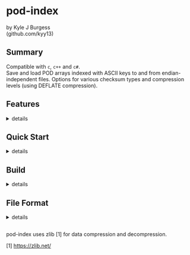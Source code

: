 # pod-index
by Kyle J Burgess<br>
(github.com/kyy13)

## Summary

Compatible with `c`, `c++` and `c#`.<br>Save and load POD arrays indexed with ASCII keys to and from endian-independent files. Options for various checksum types and compression levels (using DEFLATE compression).

## Features

<details>
<summary>
details
</summary>

#### Data Types
* Store any number of arrays of POD types indexed by keys of 8-bit ASCII encoded strings
    * 8-bit ASCII characters, or UTF8 characters
    * 8-bit, 16-bit, 32-bit, or 64-bit unsigned integers
    * 8-bit, 16-bit, 32-bit, or 64-bit twos-complement signed integers
    * 32-bit, or 64-bit IEEE floating point numbers
* Individual array size is limited to 2^32 bytes
* Note that any byte data can be stored in any 8-bit type, because there are no endian requirements. The differentiation between 8-bit types is merely for type hinting.

#### Data Validation
* Data types and sizes are validated on the host by providing the intended size and type of data when both storing and retrieving data.
* Corrupt files are reported on load.
* See **Checksum** for further data validation options.

#### Endian Independence
* Files keep track of the endianness they were saved in--allowing for optimal performance when writing and reading from a host with the same endianness.
* When a file is loaded into memory, the POD values are converted into the correct endianness for the host.
* Reading a file saved for an endianness that differs from the host will incur a small performance overhead.

#### Checksum
* Choose between no checksum, `adler32` checksum, or `crc32` checksum and a starting 32-bit checksum value when saving and/or loading a file.
* pod-index will automatically read and validate checksums on load.

#### Compression Level
* Choose betweening varying levels of compression based on `zlib`'s DEFLATE compression levels.

</details>

## Quick Start

<details>
<summary>
details
</summary>

#### Steps
1. Download the latest release from the *releases* page.
2. Drop the DLL into the root directory of your build folder.
3. If using `c#`, see the *wrappers* folder for the dll import wrapper.

</details>

## Build

<details>
<summary>
details
</summary>

#### Notes
* There are precompiled binaries available on the *releases* page.
* See the build scripts in the *scripts* folder for examples on how to build with cmake.<br>The scripts are setup to target `mingw-w64` for `64-bit windows`.

#### Requirements
1. A working `c++17` (or higher) compiler.
2. `CMake` version 3.7 or higher

#### Steps
1. Clone the repository with `git clone --recurse-submodules https://github.com/kyy13/pod-index`
2. Run `cmake` with `DCMAKE_BUILD_TYPE=Release` to generate the build files
3. Run `make` to build

</details>

## File Format

<details>
<summary>
details
</summary>

<br>
All character types are stored in ASCII where the smallest byte corresponds to the left-most character.

#### HEADER
| byte(s) | value(s)
| --- | --- |
| `0...3` | *signature*<br>`PODX` |
| `4...7` | *endianness*<br>`LITE` little endian<br>`BIGE` big endian |
| `8...11` | *checksum*<br>`NONE` no checksum<br>`AD32` adler32 <br>`CR32` crc32 |
| `12...15` | *reserved* |

#### BODY
| byte(s) | value(s)
| --- | --- |
| `16...N` | DEFLATE compressed bytes of a contiguous array of data blocks.<br>See **BLOCK** |

#### TRAILER
| byte(s) | value(s)
| --- | --- |
| `None` or<br>`N+1...N+4` | If *checksum* is `NONE`, then the trailer checksum must be 0 bytes.<br>If *checksum* is `AD32` or `CR32`, then 4 bytes of 32-bit unsigned integer checksum stored in the endian order specified by *endianness*. The checksum is computed for the entire file except the **TRAILER** starting at a configurable value. |

#### BLOCK
| byte(s) | value(s)
| --- | --- |
| `0...3` | *key size*<br>32-bit unsigned integer stored in the endian order specified by *endianness*.<br>Represents the number of characters in the *key*. |
| `4...7` | *data size*<br>32-bit unsigned integer stored in the endian order specified by *endianness*.<br>Represents the number of values in *data*.<br>NOTE: This represents the number of values not the number of bytes.
| `8...11` | *data type*<br>32-bit unsigned integer stored in the endian order specified by *endianness*<br>`0x02000001` 8-bit ASCII character<br>`0x03000001` 8-bit UTF8 character<br>`0x00000001` 8-bit unsigned integer<br>`0x00000002` 16-bit unsigned integer<br>`0x00000004` 32-bit unsigned integer<br>`0x00000008` 64-bit unsigned integer<br>`0x00010001` 8-bit twos-complement signed integer<br>`0x00010002` 16-bit twos-complement signed integer<br>`0x00010004` 32-bit twos-complement signed integer<br>`0x00010008` 64-bit twos-complement signed integer<br>`0x01010004` 32-bit IEEE floating point number<br>`0x01010008` 64-bit IEEE floating point number |
| `12...X` | *key*<br>encoded as *key size* number of 8-bit ASCII characters.
| `X+1...Y` | *data*<br>encoded as *data size* number of values stored contiguously in an array where each value is stored in the endian order specified by *endianness*.
</details>


##

pod-index uses zlib [1] for data compression and decompression.

[1] https://zlib.net/
